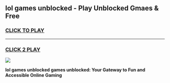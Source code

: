 
## lol games unblocked - Play Unblocked Gmaes & Free
<h3>
<a href="https://premium.freeplayer.one?title=lol_games_unblocked&ref=19F">CLICK TO PLAY</a></h3>
<hr>

<h3>
<a href="https://premium.freeplayer.one?title=lol_games_unblocked&ref=19F">CLICK 2 PLAY</a>
  
</h3>

<a href="https://premium.freeplayer.one?title=lol_games_unblocked&ref=19F/"><img src="https://clearcache.store/games.png"></a>


**lol games unblocked games unblocked: Your Gateway to Fun and Accessible Online Gaming**
